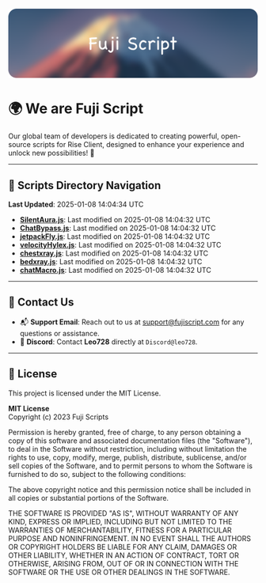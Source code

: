 ![Banner](.github/b.webp)

# 🌍 **We are Fuji Script**

Our global team of developers is dedicated to creating powerful, open-source scripts for Rise Client, designed to enhance your experience and unlock new possibilities! 🌟

---
<!-- SCRIPTS_NAVIGATION_START -->
## 📂 **Scripts Directory Navigation**

**Last Updated**: 2025-01-08 14:04:34 UTC

- **[SilentAura.js](scripts/SilentAura.js)**: Last modified on 2025-01-08 14:04:32 UTC
- **[ChatBypass.js](scripts/ChatBypass.js)**: Last modified on 2025-01-08 14:04:32 UTC
- **[jetpackFly.js](scripts/jetpackFly.js)**: Last modified on 2025-01-08 14:04:32 UTC
- **[velocityHylex.js](scripts/velocityHylex.js)**: Last modified on 2025-01-08 14:04:32 UTC
- **[chestxray.js](scripts/chestxray.js)**: Last modified on 2025-01-08 14:04:32 UTC
- **[bedxray.js](scripts/bedxray.js)**: Last modified on 2025-01-08 14:04:32 UTC
- **[chatMacro.js](scripts/chatMacro.js)**: Last modified on 2025-01-08 14:04:32 UTC

<!-- SCRIPTS_NAVIGATION_END -->

---

## 💬 **Contact Us**  
- 📬 **Support Email**: Reach out to us at [support@fujiscript.com](mailto:support@fujiscript.com) for any questions or assistance.  
- 💬 **Discord**: Contact **Leo728** directly at `Discord@leo728`.

---

## 📜 **License**

This project is licensed under the MIT License.  

**MIT License**  
Copyright (c) 2023 Fuji Scripts  

Permission is hereby granted, free of charge, to any person obtaining a copy of this software and associated documentation files (the "Software"), to deal in the Software without restriction, including without limitation the rights to use, copy, modify, merge, publish, distribute, sublicense, and/or sell copies of the Software, and to permit persons to whom the Software is furnished to do so, subject to the following conditions:  

The above copyright notice and this permission notice shall be included in all copies or substantial portions of the Software.  

THE SOFTWARE IS PROVIDED "AS IS", WITHOUT WARRANTY OF ANY KIND, EXPRESS OR IMPLIED, INCLUDING BUT NOT LIMITED TO THE WARRANTIES OF MERCHANTABILITY, FITNESS FOR A PARTICULAR PURPOSE AND NONINFRINGEMENT. IN NO EVENT SHALL THE AUTHORS OR COPYRIGHT HOLDERS BE LIABLE FOR ANY CLAIM, DAMAGES OR OTHER LIABILITY, WHETHER IN AN ACTION OF CONTRACT, TORT OR OTHERWISE, ARISING FROM, OUT OF OR IN CONNECTION WITH THE SOFTWARE OR THE USE OR OTHER DEALINGS IN THE SOFTWARE.  
